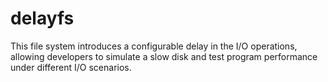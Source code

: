 # delayfs
This file system introduces a configurable delay in the I/O operations, allowing developers to simulate a slow disk and test program performance under different I/O scenarios.
